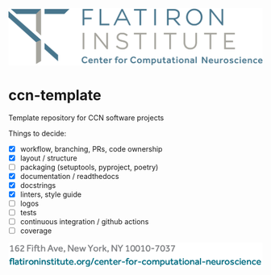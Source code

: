 ![LOGO](CCN-logo-wText.png)


# ccn-template
Template repository for CCN software projects

Things to decide:
- [X] workflow, branching, PRs, code ownership
- [X] layout / structure
- [ ] packaging (setuptools, pyproject, poetry)
- [X] documentation / readthedocs
- [X] docstrings
- [X] linters, style guide
- [ ] logos
- [ ] tests
- [ ] continuous integration / github actions
- [ ] coverage

![FOOT](CCN-letterFoot.png)
